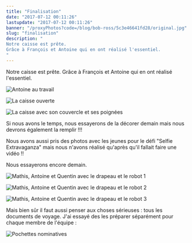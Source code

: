 ```yaml
---
title: "Finalisation"
date: "2017-07-12 00:11:26"
lastupdate: "2017-07-12 00:11:26"
banner: "/proxyPhotos?code=/blog/bob-ross/5c3e46641fd28/original.jpg"
slug: "finalisation"
description: " 
Notre caisse est prête.
Grâce à François et Antoine qui en ont réalisé l'essentiel.
"
---
```

Notre caisse est prête.
Grâce à François et Antoine qui en ont réalisé l'essentiel.

![Antoine au travail](/proxyPhotos?code=/blog/bob-ross/5c3e46641fd28/50.jpg "Antoine au travail")

![La caisse ouverte](/proxyPhotos?code=/blog/bob-ross/5c3e4664bf42e/50.jpg "La caisse ouverte")

![La caisse avec son couvercle et ses poignées](/proxyPhotos?code=/blog/bob-ross/5c3e46654dbc0/50.jpg "La caisse avec son couvercle et ses poignées")

Si nous avons le temps, nous essayerons de la décorer demain mais nous devrons également la remplir !!!

Nous avons aussi pris des photos avec les jeunes pour le défi "Selfie Extravaganza" mais nous n'avons réalisé qu'après qu'il fallait faire une vidéo !!

Nous essayerons encore demain.

![Mathis, Antoine et Quentin avec le drapeau et le robot 1](/proxyPhotos?code=/blog/bob-ross/5c3e4665c2cbd/50.jpg "Mathis, Antoine et Quentin avec le drapeau et le robot 1")

![Mathis, Antoine et Quentin avec le drapeau et le robot 2](/proxyPhotos?code=/blog/bob-ross/5c3e466665949/50.jpg "Mathis, Antoine et Quentin avec le drapeau et le robot 2")

![Mathis, Antoine et Quentin avec le drapeau et le robot 3](/proxyPhotos?code=/blog/bob-ross/5c3e4666cf84d/50.jpg "Mathis, Antoine et Quentin avec le drapeau et le robot 3")

Mais bien sûr il faut aussi penser aux choses sérieuses : tous les documents de voyage. J'ai essayé des les préparer séparément pour chaque membre de l'équipe :

![Pochettes nominatives](/proxyPhotos?code=/blog/bob-ross/5c3e46674b444/50.jpg "Pochettes nominatives")




    